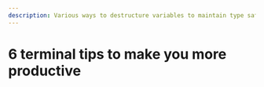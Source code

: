 ```yaml
---
description: Various ways to destructure variables to maintain type safety
---
```


# 6 terminal tips to make you more productive

